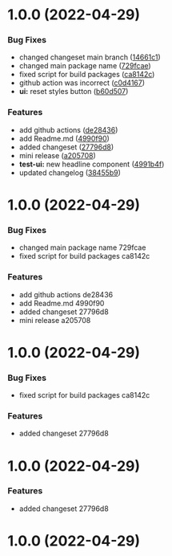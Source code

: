# 1.0.0 (2022-04-29)


### Bug Fixes

* changed changeset main branch ([14661c1](https://github.com/alvarosabu/pnpm-monorepo/commit/14661c158d44095971cd2b4520f5514b17c8f5d2))
* changed main package name ([729fcae](https://github.com/alvarosabu/pnpm-monorepo/commit/729fcaeabda2e7b5da79e4c53d9d3f7f4e99daf6))
* fixed script for build packages ([ca8142c](https://github.com/alvarosabu/pnpm-monorepo/commit/ca8142cb47eb711e6c1fccee5c9516ef99ac6f78))
* github action was incorrect ([c0d4167](https://github.com/alvarosabu/pnpm-monorepo/commit/c0d41674ac1fddd07c064f4e88b4c4d50154f989))
* **ui:** reset styles button ([b60d507](https://github.com/alvarosabu/pnpm-monorepo/commit/b60d507ab9815322cfa5961c44f9766aac4719a2))


### Features

* add github actions ([de28436](https://github.com/alvarosabu/pnpm-monorepo/commit/de284366bdc3164a31ba3cf074ab5c8cdb824993))
* add Readme.md ([4990f90](https://github.com/alvarosabu/pnpm-monorepo/commit/4990f90a674a51a93937cfbe3f6f426011fd79f8))
* added changeset ([27796d8](https://github.com/alvarosabu/pnpm-monorepo/commit/27796d845c23a2069ba49adca206bd7b91caf951))
* mini release ([a205708](https://github.com/alvarosabu/pnpm-monorepo/commit/a20570811ceabd52514cd1f8c960212ad7e62616))
* **test-ui:** new headline component ([4991b4f](https://github.com/alvarosabu/pnpm-monorepo/commit/4991b4feea420414d838d16dce3b2fd140c3495e))
* updated changelog ([38455b9](https://github.com/alvarosabu/pnpm-monorepo/commit/38455b9b121facf18ec75192e7b7d53af2bc6bb0))



# 1.0.0 (2022-04-29)

### Bug Fixes

- changed main package name 729fcae
- fixed script for build packages ca8142c

### Features

- add github actions de28436
- add Readme.md 4990f90
- added changeset 27796d8
- mini release a205708

# 1.0.0 (2022-04-29)

### Bug Fixes

- fixed script for build packages ca8142c

### Features

- added changeset 27796d8

# 1.0.0 (2022-04-29)

### Features

- added changeset 27796d8

# 1.0.0 (2022-04-29)
